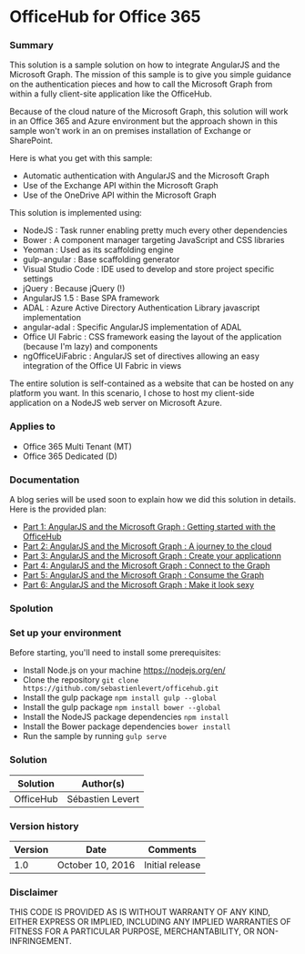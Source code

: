 # OfficeHub for Office 365

### Summary

This solution is a sample solution on how to integrate AngularJS and the Microsoft Graph. The mission of this sample is to give you simple guidance on the authentication pieces and how to call the Microsoft Graph from within a fully client-site application like the OfficeHub.

Because of the cloud nature of the Microsoft Graph, this solution will work in an Office 365 and Azure environment but the approach shown in this sample won't work in an on premises installation of Exchange or SharePoint.

Here is what you get with this sample:
- Automatic authentication with AngularJS and the Microsoft Graph
- Use of the Exchange API within the Microsoft Graph
- Use of the OneDrive API within the Microsoft Graph

This solution is implemented using:

- NodeJS : Task runner enabling pretty much every other dependencies
- Bower : A component manager targeting JavaScript and CSS libraries
- Yeoman : Used as its scaffolding engine
- gulp-angular : Base scaffolding generator
- Visual Studio Code : IDE used to develop and store project specific settings
- jQuery : Because jQuery (!)
- AngularJS 1.5 : Base SPA framework
- ADAL : Azure Active Directory Authentication Library javascript implementation
- angular-adal : Specific AngularJS implementation of ADAL
- Office UI Fabric : CSS framework easing the layout of the application (because I'm lazy) and components
- ngOfficeUiFabric : AngularJS set of directives allowing an easy integration of the Office UI Fabric in views

The entire solution is self-contained as a website that can be hosted on any platform you want. In this scenario, I chose to host my client-side application on a NodeJS web server on Microsoft Azure.

### Applies to
-  Office 365 Multi Tenant (MT)
-  Office 365 Dedicated (D)

### Documentation

A blog series will be used soon to explain how we did this solution in details. Here is the provided plan:

* [Part 1: AngularJS and the Microsoft Graph : Getting started with the OfficeHub](http://sebastienlevert.com/2016/06/18/introducing-the-officehub/)
* [Part 2: AngularJS and the Microsoft Graph : A journey to the cloud](#)
* [Part 3: AngularJS and the Microsoft Graph : Create your applicationn](#)
* [Part 4: AngularJS and the Microsoft Graph : Connect to the Graph](#)
* [Part 5: AngularJS and the Microsoft Graph : Consume the Graph](#)
* [Part 6: AngularJS and the Microsoft Graph : Make it look sexy](#)

### Spolution

### Set up your environment

Before starting, you'll need to install some prerequisites:

- Install Node.js on your machine https://nodejs.org/en/
- Clone the repository `git clone https://github.com/sebastienlevert/officehub.git`
- Install the gulp package `npm install gulp --global`
- Install the gulp package `npm install bower --global`
- Install the NodeJS package dependencies `npm install` 
- Install the Bower package dependencies `bower install` 
- Run the sample by running `gulp serve`

### Solution
Solution                | Author(s)
------------------------|----------
OfficeHub | Sébastien Levert

### Version history
Version  | Date | Comments
---------| -----| --------
1.0 | October 10, 2016 | Initial release

### Disclaimer

THIS CODE IS PROVIDED AS IS WITHOUT WARRANTY OF ANY KIND, EITHER EXPRESS OR IMPLIED, INCLUDING ANY IMPLIED WARRANTIES OF FITNESS FOR A PARTICULAR PURPOSE, MERCHANTABILITY, OR NON-INFRINGEMENT.